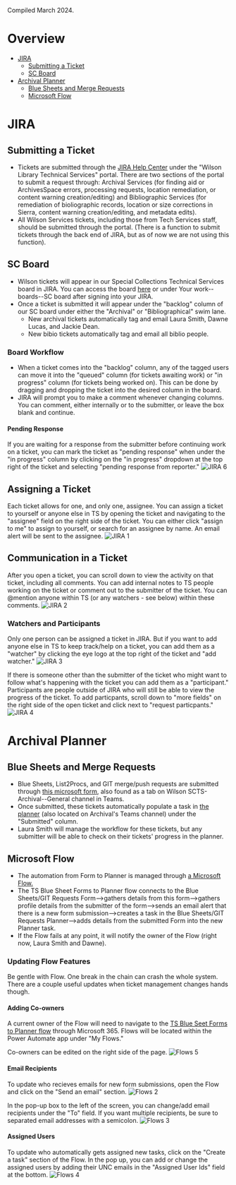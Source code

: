 Compiled March 2024.

# Overview

- [JIRA](#jira)
  - [Submitting a Ticket](#submitting-a-ticket)
  - [SC Board](#sc-board)
- [Archival Planner](#archival-planner)
  - [Blue Sheets and Merge Requests](#blue-sheets-and-merge-requests)
  - [Microsoft Flow](#microsoft-flow)
 
# JIRA
## Submitting a Ticket
 - Tickets are submitted through the [JIRA Help Center](https://unclibrary.atlassian.net/servicedesk/customer/portals) under the "Wilson Library Technical Services" portal. There are two sections of the portal to submit a request through: Archival Services (for finding aid or ArchivesSpace errors, processing requests, location remediation, or content warning creation/editing) and Bibliographic Services (for remediation of bioliographic records, location or size corrections in Sierra, content warning creation/editing, and metadata edits).
 - All Wilson Services tickets, including those from Tech Services staff, should be submitted through the portal. (There is a function to submit tickets through the back end of JIRA, but as of now we are not using this function).
## SC Board
 - Wilson tickets will appear in our Special Collections Technical Services board in JIRA. You can access the board [here](https://unclibrary.atlassian.net/jira/software/c/projects/SC/boards/65) or under Your work--boards--SC board after signing into your JIRA.
 - Once a ticket is submitted it will appear under the "backlog" column of our SC board under either the "Archival" or "Bibliographical" swim lane.
   - New archival tickets automatically tag and email Laura Smith, Dawne Lucas, and Jackie Dean.
   - New bibio tickets automatically tag and email all biblio people.
### Board Workflow 
  - When a ticket comes into the "backlog" column, any of the tagged users can move it into the "queued" column (for tickets awaiting work) or "in progress" column (for tickets being worked on). This can be done by dragging and dropping the ticket into the desired column in the board.
  - JIRA will prompt you to make a comment whenever changing columns. You can comment, either internally or to the submitter, or leave the box blank and continue.
#### Pending Response
If you are waiting for a response from the submitter before continuing work on a ticket, you can mark the ticket as "pending response" when under the "in progress" column by clicking on the "in progress" dropdown at the top right of the ticket and selecting "pending response from reporter."
![JIRA 6](https://github.com/llsmith305/images/blob/main/Jira_capture_6.png)

## Assigning a Ticket
Each ticket allows for one, and only one, assignee. You can assign a ticket to yourself or anyone else in TS by opening the ticket and navigating to the "assignee" field on the right side of the ticket. You can either click "assign to me" to assign to yourself, or search for an assignee by name. An email alert will be sent to the assignee.
![JIRA 1](https://github.com/llsmith305/images/blob/main/Jira_capture_1.png)
## Communication in a Ticket
After you open a ticket, you can scroll down to view the activity on that ticket, including all comments. You can add internal notes to TS people working on the ticket or comment out to the submitter of the ticket. You can @mention anyone within TS (or any watchers - see below) within these comments.
![JIRA 2](https://github.com/llsmith305/images/blob/main/Jira_capture_2.png)
### Watchers and Participants 
Only one person can be assigned a ticket in JIRA. But if you want to add anyone else in TS to keep track/help on a ticket, you can add them as a "watcher" by clicking the eye logo at the top right of the ticket and "add watcher."
![JIRA 3](https://github.com/llsmith305/images/blob/main/Jira_capture_3.png)

If there is someone other than the submitter of the ticket who might want to follow what's happening with the ticket you can add them as a "participant." Participants are people outside of JIRA who will still be able to view the progress of the ticket.
To add particpants, scroll down to "more fields" on the right side of the open ticket and click next to "request particpants."
![JIRA 4](https://github.com/llsmith305/images/blob/main/Jira_capture_4.png)
  

# Archival Planner
## Blue Sheets and Merge Requests
  - Blue Sheets, List2Procs, and GIT merge/push requests are submitted through [this microsoft form](https://forms.office.com/Pages/DesignPageV2.aspx?prevorigin=shell&origin=NeoPortalPage&subpage=design&id=T9WzWMkW00KvCB_KvQlWZjnLCvqsIedCs1g4IqhwWE1UQzRSQUJVM1pNTEtORVVTOVJBWldVMFhMTi4u&topview=Preview), also found as a tab on Wilson SCTS-Archival--General channel in Teams.
  - Once submitted, these tickets automatically populate a task in [the planner](https://tasks.office.com/admin.live.unc.edu/en-US/Home/Planner/#/plantaskboard?groupId=a159b0b7-6c00-46a0-977b-10c99a206261&planId=kmGl8FYePUWMq-0ZMwZYFGQAE4Fn) (also located on Archival's Teams channel) under the "Submitted" column.
  - Laura Smith will manage the workflow for these tickets, but any submitter will be able to check on their tickets' progress in the planner.

## Microsoft Flow
  - The automation from Form to Planner is managed through [a Microsoft Flow.](https://make.powerautomate.com/environments/Default-58b3d54f-16c9-42d3-af08-1fcabd095666/flows/132e7f01-c152-4801-8835-f5157578fa91?v3=true)
  - The TS Blue Sheet Forms to Planner flow connects to the Blue Sheets/GIT Requests Form-->gathers details from this form-->gathers profile details from the submitter of the form-->sends an email alert that there is a new form submission-->creates a task in the Blue Sheets/GIT Requests Planner-->adds details from the submitted Form into the new Planner task.
  - If the Flow fails at any point, it will notify the owner of the Flow (right now, Laura Smith and Dawne).
### Updating Flow Features
Be gentle with Flow. One break in the chain can crash the whole system. There are a couple useful updates when ticket management changes hands though.
#### Adding Co-owners
A current owner of the Flow will need to navigate to the [TS Blue Seet Forms to Planner flow](https://make.powerautomate.com/environments/Default-58b3d54f-16c9-42d3-af08-1fcabd095666/flows/shared/132e7f01-c152-4801-8835-f5157578fa91/details) through Microsoft 365. Flows will be located within the Power Automate app under "My Flows." 

Co-owners can be edited on the right side of the page.
![Flows 5](https://github.com/llsmith305/images/blob/main/Flows_capture_5.PNG)

#### Email Recipients
To update who recieves emails for new form submissions, open the Flow and click on the "Send an email" section. 
![Flows 2](https://github.com/llsmith305/images/blob/main/Flows_capture_2.PNG)

In the pop-up box to the left of the screen, you can change/add email recipients under the "To" field. If you want multiple recipients, be sure to separated email addresses with a semicolon.
![Flows 3](https://github.com/llsmith305/images/blob/main/Flows_capture_3.PNG)

#### Assigned Users
To update who automatically gets assigned new tasks, click on the "Create a task" section of the Flow.
In the pop up, you can add or change the assigned users by adding their UNC emails in the "Assigned User Ids" field at the bottom.
![Flows 4](https://github.com/llsmith305/images/blob/main/Flows_capture_4.PNG)
